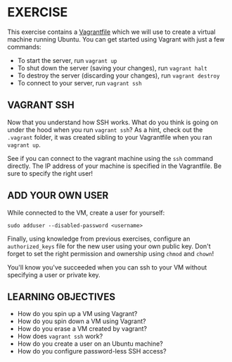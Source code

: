 # EXERCISE

This exercise contains a [Vagrantfile](http://vagrantup) which we will use to
create a virtual machine running Ubuntu. You can get started using Vagrant with
just a few commands:

- To start the server, run `vagrant up`
- To shut down the server (saving your changes), run `vagrant halt`
- To destroy the server (discarding your changes), run `vagrant destroy`
- To connect to your server, run `vagrant ssh`

## VAGRANT SSH

Now that you understand how SSH works. What do you think is going on under the
hood when you run `vagrant ssh`? As a hint, check out the `.vagrant` folder,
it was created sibling to your Vagrantfile when you ran `vagrant up`.

See if you can connect to the vagrant machine using the `ssh` command directly.
The IP address of your machine is specified in the Vagrantfile. Be sure to
specify the right user!

## ADD YOUR OWN USER

While connected to the VM, create a user for yourself:

`sudo adduser --disabled-password <username>`

Finally, using knowledge from previous exercises, configure an `authorized_keys`
file for the new user using your own public key. Don't forget to set the right
permission and ownership using `chmod` and `chown`!

You'll know you've succeeded when you can ssh to your VM without specifying
a user or private key.

## LEARNING OBJECTIVES

- How do you spin up a VM using Vagrant?
- How do you spin down a VM using Vagrant?
- How do you erase a VM created by vagrant?
- How does `vagrant ssh` work?
- How do you create a user on an Ubuntu machine?
- How do you configure password-less SSH access?
